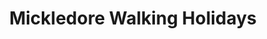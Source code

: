 ---
title: "Mickledore Walking Holidays"
url: /keswick/mickledore-walking-holidays/
shop: Reisebüro
---
